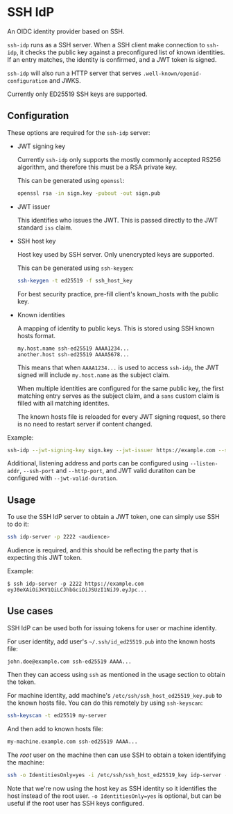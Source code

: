 # SSH IdP

An OIDC identity provider based on SSH.

`ssh-idp` runs as a SSH server.
When a SSH client make connection to `ssh-idp`, it checks the public key against a preconfigured list of known identities.
If an entry matches, the identity is confirmed, and a JWT token is signed.

`ssh-idp` will also run a HTTP server that serves `.well-known/openid-configuration` and JWKS.

Currently only ED25519 SSH keys are supported.

## Configuration

These options are required for the `ssh-idp` server:

* JWT signing key

  Currently `ssh-idp` only supports the mostly commonly accepted RS256 algorithm, and therefore this must be a RSA private key.

  This can be generated using `openssl`:

  ```sh
  openssl rsa -in sign.key -pubout -out sign.pub
  ```

* JWT issuer

  This identifies who issues the JWT.
  This is passed directly to the JWT standard `iss` claim.

* SSH host key

  Host key used by SSH server.
  Only unencrypted keys are supported.

  This can be generated using `ssh-keygen`:

  ```sh
  ssh-keygen -t ed25519 -f ssh_host_key
  ```

  For best security practice, pre-fill client's known_hosts with the public key.

* Known identities

  A mapping of identity to public keys.
  This is stored using SSH known hosts format.

  ```
  my.host.name ssh-ed25519 AAAA1234...
  another.host ssh-ed25519 AAAA5678...
  ```

  This means that when `AAAA1234...` is used to access `ssh-idp`, the JWT signed will include `my.host.name` as the subject claim.

  When multiple identities are configured for the same public key, the first matching entry serves as the subject claim, and a `sans` custom claim is filled with all matching identites.

  The known hosts file is reloaded for every JWT signing request, so there is no need to restart server if content changed.

Example:
```sh
ssh-idp --jwt-signing-key sign.key --jwt-issuer https://example.com --ssh-host-key ssh_host_key --known-hosts known_hosts
```

Additional, listening address and ports can be configured using `--listen-addr`, `--ssh-port` and `--http-port`, and JWT valid duratiton can be configured with `--jwt-valid-duration`.

## Usage

To use the SSH IdP server to obtain a JWT token, one can simply use SSH to do it:
```sh
ssh idp-server -p 2222 <audience>
```

Audience is required, and this should be reflecting the party that is expecting this JWT token.

Example:
```console
$ ssh idp-server -p 2222 https://example.com
eyJ0eXAiOiJKV1QiLCJhbGciOiJSUzI1NiJ9.eyJpc...
```

## Use cases

SSH IdP can be used both for issuing tokens for user or machine identity.

For user identity, add user's `~/.ssh/id_ed25519.pub` into the known hosts file:
```
john.doe@example.com ssh-ed25519 AAAA...
```

Then they can access using `ssh` as mentioned in the usage section to obtain the token.

For machine identity, add machine's `/etc/ssh/ssh_host_ed25519_key.pub` to the known hosts file.
You can do this remotely by using `ssh-keyscan`:
```sh
ssh-keyscan -t ed25519 my-server
```

And then add to known hosts file:
```sh
my-machine.example.com ssh-ed25519 AAAA...
```

The *root* user on the machine then can use SSH to obtain a token identifying the machine:
```sh
ssh -o IdentitiesOnly=yes -i /etc/ssh/ssh_host_ed25519_key idp-server -p 2222 <audience>
```

Note that we're now using the host key as SSH identity so it identifies the host instead of the root user.
`-o IdentitiesOnly=yes` is optional, but can be useful if the root user has SSH keys configured.
